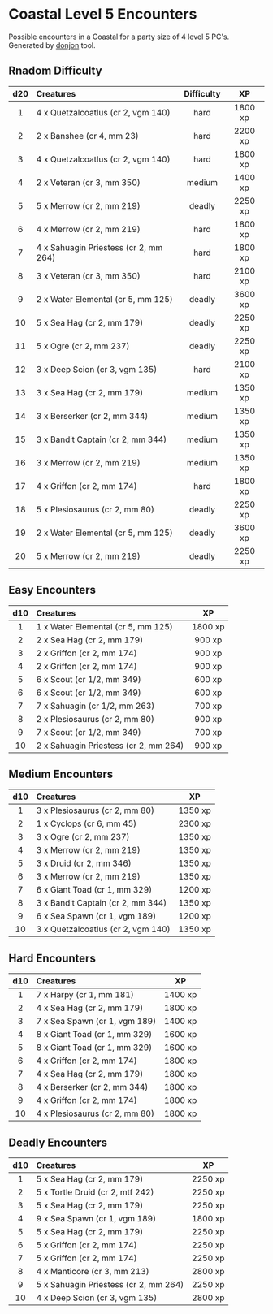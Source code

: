 # Coastal Level 5 Encounters

Possible encounters in a Coastal for a party size of 4 level 5 PC's. Generated by [donjon](https://donjon.bin.sh/5e/random/#type=encounter) tool.


## Rnadom Difficulty

| d20 | Creatures | Difficulty | XP |
|:---:|:--------- |:----------:|:--:|
| 1 | 4 x Quetzalcoatlus (cr 2, vgm 140) | hard | 1800 xp |
| 2 | 2 x Banshee (cr 4, mm 23) | hard | 2200 xp |
| 3 | 4 x Quetzalcoatlus (cr 2, vgm 140) | hard | 1800 xp |
| 4 | 2 x Veteran (cr 3, mm 350) | medium | 1400 xp |
| 5 | 5 x Merrow (cr 2, mm 219) | deadly | 2250 xp |
| 6 | 4 x Merrow (cr 2, mm 219) | hard | 1800 xp |
| 7 | 4 x Sahuagin Priestess (cr 2, mm 264) | hard | 1800 xp |
| 8 | 3 x Veteran (cr 3, mm 350) | hard | 2100 xp |
| 9 | 2 x Water Elemental (cr 5, mm 125) | deadly | 3600 xp |
| 10 | 5 x Sea Hag (cr 2, mm 179) | deadly | 2250 xp |
| 11 | 5 x Ogre (cr 2, mm 237) | deadly | 2250 xp |
| 12 | 3 x Deep Scion (cr 3, vgm 135) | hard | 2100 xp |
| 13 | 3 x Sea Hag (cr 2, mm 179) | medium | 1350 xp |
| 14 | 3 x Berserker (cr 2, mm 344) | medium | 1350 xp |
| 15 | 3 x Bandit Captain (cr 2, mm 344) | medium | 1350 xp |
| 16 | 3 x Merrow (cr 2, mm 219) | medium | 1350 xp |
| 17 | 4 x Griffon (cr 2, mm 174) | hard | 1800 xp |
| 18 | 5 x Plesiosaurus (cr 2, mm 80) | deadly | 2250 xp |
| 19 | 2 x Water Elemental (cr 5, mm 125) | deadly | 3600 xp |
| 20 | 5 x Merrow (cr 2, mm 219) | deadly | 2250 xp |


## Easy Encounters

| d10 | Creatures | XP |
|:---:|:--------- |:--:|
| 1 | 1 x Water Elemental (cr 5, mm 125)| 1800 xp |
| 2 | 2 x Sea Hag (cr 2, mm 179)| 900 xp |
| 3 | 2 x Griffon (cr 2, mm 174)| 900 xp |
| 4 | 2 x Griffon (cr 2, mm 174)| 900 xp |
| 5 | 6 x Scout (cr 1/2, mm 349)| 600 xp |
| 6 | 6 x Scout (cr 1/2, mm 349)| 600 xp |
| 7 | 7 x Sahuagin (cr 1/2, mm 263)| 700 xp |
| 8 | 2 x Plesiosaurus (cr 2, mm 80)| 900 xp |
| 9 | 7 x Scout (cr 1/2, mm 349)| 700 xp |
| 10 | 2 x Sahuagin Priestess (cr 2, mm 264)| 900 xp |


## Medium Encounters

| d10 | Creatures | XP |
|:---:|:--------- |:--:|
| 1 | 3 x Plesiosaurus (cr 2, mm 80)| 1350 xp |
| 2 | 1 x Cyclops (cr 6, mm 45)| 2300 xp |
| 3 | 3 x Ogre (cr 2, mm 237)| 1350 xp |
| 4 | 3 x Merrow (cr 2, mm 219)| 1350 xp |
| 5 | 3 x Druid (cr 2, mm 346)| 1350 xp |
| 6 | 3 x Merrow (cr 2, mm 219)| 1350 xp |
| 7 | 6 x Giant Toad (cr 1, mm 329)| 1200 xp |
| 8 | 3 x Bandit Captain (cr 2, mm 344)| 1350 xp |
| 9 | 6 x Sea Spawn (cr 1, vgm 189)| 1200 xp |
| 10 | 3 x Quetzalcoatlus (cr 2, vgm 140)| 1350 xp |


## Hard Encounters

| d10 | Creatures | XP |
|:---:|:--------- |:--:|
| 1 | 7 x Harpy (cr 1, mm 181)| 1400 xp |
| 2 | 4 x Sea Hag (cr 2, mm 179)| 1800 xp |
| 3 | 7 x Sea Spawn (cr 1, vgm 189)| 1400 xp |
| 4 | 8 x Giant Toad (cr 1, mm 329)| 1600 xp |
| 5 | 8 x Giant Toad (cr 1, mm 329)| 1600 xp |
| 6 | 4 x Griffon (cr 2, mm 174)| 1800 xp |
| 7 | 4 x Sea Hag (cr 2, mm 179)| 1800 xp |
| 8 | 4 x Berserker (cr 2, mm 344)| 1800 xp |
| 9 | 4 x Griffon (cr 2, mm 174)| 1800 xp |
| 10 | 4 x Plesiosaurus (cr 2, mm 80)| 1800 xp |


## Deadly Encounters

| d10 | Creatures | XP |
|:---:|:--------- |:--:|
| 1 | 5 x Sea Hag (cr 2, mm 179)| 2250 xp |
| 2 | 5 x Tortle Druid (cr 2, mtf 242)| 2250 xp |
| 3 | 5 x Sea Hag (cr 2, mm 179)| 2250 xp |
| 4 | 9 x Sea Spawn (cr 1, vgm 189)| 1800 xp |
| 5 | 5 x Sea Hag (cr 2, mm 179)| 2250 xp |
| 6 | 5 x Griffon (cr 2, mm 174)| 2250 xp |
| 7 | 5 x Griffon (cr 2, mm 174)| 2250 xp |
| 8 | 4 x Manticore (cr 3, mm 213)| 2800 xp |
| 9 | 5 x Sahuagin Priestess (cr 2, mm 264)| 2250 xp |
| 10 | 4 x Deep Scion (cr 3, vgm 135)| 2800 xp |
